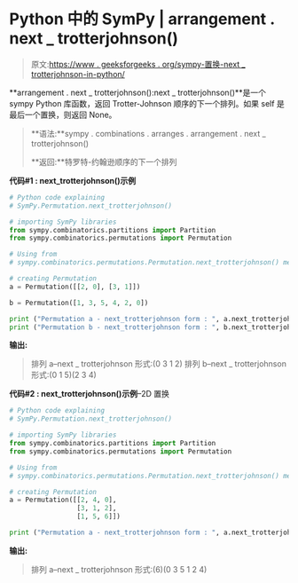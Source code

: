 # Python 中的 SymPy | arrangement . next _ trotterjohnson()

> 原文:[https://www . geeksforgeeks . org/sympy-置换-next _ trotterjohnson-in-python/](https://www.geeksforgeeks.org/sympy-permutation-next_trotterjohnson-in-python/)

**arrangement . next _ trotterjohnson():next _ trotterjohnson()**是一个 sympy Python 库函数，返回 Trotter-Johnson 顺序的下一个排列。如果 self 是最后一个置换，则返回 None。

> **语法:**sympy . combinations . arranges . arrangement . next _ trotterjohnson()
> 
> **返回:**特罗特-约翰逊顺序的下一个排列

**代码#1 : next_trotterjohnson()示例**

```py
# Python code explaining
# SymPy.Permutation.next_trotterjohnson()

# importing SymPy libraries
from sympy.combinatorics.partitions import Partition
from sympy.combinatorics.permutations import Permutation

# Using from 
# sympy.combinatorics.permutations.Permutation.next_trotterjohnson() method 

# creating Permutation
a = Permutation([[2, 0], [3, 1]])

b = Permutation([1, 3, 5, 4, 2, 0])

print ("Permutation a - next_trotterjohnson form : ", a.next_trotterjohnson())
print ("Permutation b - next_trotterjohnson form : ", b.next_trotterjohnson())
```

**输出:**

> 排列 a–next _ trotterjohnson 形式:(0 3 1 2)
> 排列 b–next _ trotterjohnson 形式:(0 1 5)(2 3 4)

**代码#2 : next_trotterjohnson()示例**–2D 置换

```py
# Python code explaining
# SymPy.Permutation.next_trotterjohnson()

# importing SymPy libraries
from sympy.combinatorics.partitions import Partition
from sympy.combinatorics.permutations import Permutation

# Using from 
# sympy.combinatorics.permutations.Permutation.next_trotterjohnson() method 

# creating Permutation
a = Permutation([[2, 4, 0], 
                 [3, 1, 2],
                 [1, 5, 6]])

print ("Permutation a - next_trotterjohnson form : ", a.next_trotterjohnson())
```

**输出:**

> 排列 a–next _ trotterjohnson 形式:(6)(0 3 5 1 2 4)
